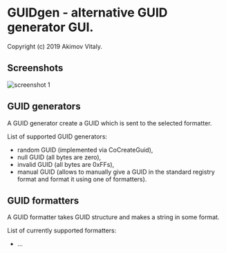GUIDgen - alternative GUID generator GUI.
==============================================

Copyright (c) 2019 Akimov Vitaly.

Screenshots
-----------------
![screenshot 1](./docs/images/screenshot1.jpg)


GUID generators
-----------------

A GUID generator create a GUID which is sent to the selected formatter.

List of supported GUID generators:
- random GUID (implemented via CoCreateGuid),
- null GUID (all bytes are zero),
- invalid GUID (all bytes are 0xFFs),
- manual GUID (allows to manually give a GUID in the standard registry format and format it using one of formatters).

GUID formatters
-----------------

A GUID formatter takes GUID structure and makes a string in some format.

List of currently supported formatters:
- ...
